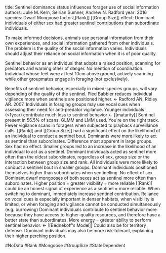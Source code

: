 title: Sentinel dominance status influences forager use of social information
authors: Julie M. Kern, Seirian Sumner, Andrew N. Radford
year: 2016
species: Dwarf Mongoose
factor:[[Rank]] [[Group Size]]
effect: Dominant individuals of either sex had greater sentinel contributions than subordinate individuals.

To make informed decisions, animals use personal information from their own experiences, and social information gathered from other individuals.
The problem is the quality of the social information varies.
Individuals should adjust their reliance on social information when it is of poor quality.

Sentinel behavior as an individual that adopts a raised position, scanning for predators and warning other of danger. No mention of coordination.
Individual whose feet were at lest 10cm above ground, actively scanning while other groupmates engage in foraging (not exclusively).


Benefits of sentinel behavior, especially in mixed-species groups, will vary depending of the quality of the sentinel.
Pied Babbler reduces individual vigilance more when sentinels are positioned higher. <- Radford AN, Ridley AR. 2007. Individuals in foraging groups may use vocal cues when assessing their need for anti-predator vigilance.
Younger individuals (<1year) contribute much less to sentinel behavior <- [[maturity]]
Sentinel present in 56.5% of scans.
GLMM and LMM used. You're on the right track.
Fewer vigilance scans in foragers when subjected to playback surveillance calls.
[[Rank]] and [[Group Size]] had a significant effect on the likelihood of an individual to conduct a sentinel bout. 
Dominants were more likely to act as sentinel than subordinates.
Difference most apparent in large groups.
Sex had no effect.
Smaller groups led to an increase in the likelihood of an individual to act as a sentinel.
Dominant individuals acted as sentinel more often than the oldest subordinates, regardless of sex, group size or the interaction between group size and rank.
All individuals were more likely to conduct a sentinel bout in smaller groups.
Dominant individuals positioned themselves higher than subordinates when sentinelling. No effect of sex
Dominant dwarf mongooses of both sexes act as sentinel more often than subordinates.
Higher position = greater visibility = more reliable
[[Rank]] could be an honest signal of experience as a sentinel = more reliable.
When switching to dominant, immediately increase sentinel contribution.
Reliance on vocal cues is especially important in denser habitats, when visibility is limited, or when foraging and vigilance cannot be conducted simultaneously (e.g. burrowing)
Dominant individuals contribute to sentinel behavior more because they have access to higher-quality resources, and therefore have a better state than subordinates. More energy = greater ability to perform sentinel behavior. <- [[Bednekoff's Model]]
Could also be for territory defense.
Dominant individuals may also be more risk-tolerant, explaining their higher perching position.

#NoData #Rank #Mongoose  #GroupSize #StateDependent 

